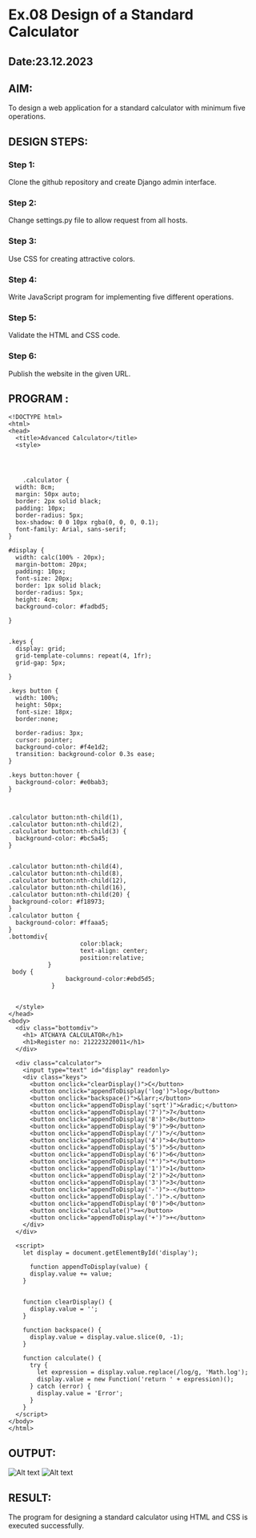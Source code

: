 # Ex.08 Design of a Standard Calculator
## Date:23.12.2023

## AIM:
To design a web application for a standard calculator with minimum five operations.

## DESIGN STEPS:

### Step 1:
Clone the github repository and create Django admin interface.

### Step 2:
Change settings.py file to allow request from all hosts.

### Step 3:
Use CSS for creating attractive colors.

### Step 4:
Write JavaScript program for implementing five different operations.

### Step 5:
Validate the HTML and CSS code.

### Step 6:
Publish the website in the given URL.

## PROGRAM :
```
<!DOCTYPE html>
<html>
<head>
  <title>Advanced Calculator</title>
  <style>


 

    .calculator {
  width: 8cm; 
  margin: 50px auto;
  border: 2px solid black;
  padding: 10px;
  border-radius: 5px;
  box-shadow: 0 0 10px rgba(0, 0, 0, 0.1);
  font-family: Arial, sans-serif;
}

#display {
  width: calc(100% - 20px);
  margin-bottom: 20px;
  padding: 10px;
  font-size: 20px;
  border: 1px solid black;
  border-radius: 5px;
  height: 4cm;
  background-color: #fadbd5;
  
}


.keys {
  display: grid;
  grid-template-columns: repeat(4, 1fr);
  grid-gap: 5px;
 
}

.keys button {
  width: 100%;
  height: 50px;
  font-size: 18px;
  border:none;
  
  border-radius: 3px;
  cursor: pointer;
  background-color: #f4e1d2;
  transition: background-color 0.3s ease;
}

.keys button:hover {
  background-color: #e0bab3;
}
 


.calculator button:nth-child(1),
.calculator button:nth-child(2),
.calculator button:nth-child(3) {
  background-color: #bc5a45;
}
                                                                   

.calculator button:nth-child(4),
.calculator button:nth-child(8),
.calculator button:nth-child(12),
.calculator button:nth-child(16),
.calculator button:nth-child(20) {
 background-color: #f18973;
}
.calculator button {
  background-color: #ffaaa5;
}
.bottomdiv{
            	    color:black;
            	    text-align: center;
                    position:relative;
           }
 body {
                background-color:#ebd5d5;
            }


  </style>
</head>
<body>
  <div class="bottomdiv">
    <h1> ATCHAYA CALCULATOR</h1>
    <h1>Register no: 212223220011</h1>
  </div>
  
  <div class="calculator">
    <input type="text" id="display" readonly>
    <div class="keys">
      <button onclick="clearDisplay()">C</button>
      <button onclick="appendToDisplay('log')">log</button>
      <button onclick="backspace()">&larr;</button>
      <button onclick="appendToDisplay('sqrt')">&radic;</button>
      <button onclick="appendToDisplay('7')">7</button>
      <button onclick="appendToDisplay('8')">8</button>
      <button onclick="appendToDisplay('9')">9</button>
      <button onclick="appendToDisplay('/')">/</button>
      <button onclick="appendToDisplay('4')">4</button>
      <button onclick="appendToDisplay('5')">5</button>
      <button onclick="appendToDisplay('6')">6</button>
      <button onclick="appendToDisplay('*')">*</button>
      <button onclick="appendToDisplay('1')">1</button>
      <button onclick="appendToDisplay('2')">2</button>
      <button onclick="appendToDisplay('3')">3</button>
      <button onclick="appendToDisplay('-')">-</button>
      <button onclick="appendToDisplay('.')">.</button>
      <button onclick="appendToDisplay('0')">0</button>
      <button onclick="calculate()">=</button>
      <button onclick="appendToDisplay('+')">+</button>
    </div>
  </div>

  <script>
    let display = document.getElementById('display');

      function appendToDisplay(value) {
      display.value += value;
    }
    

    function clearDisplay() {
      display.value = '';
    }

    function backspace() {
      display.value = display.value.slice(0, -1);
    }

    function calculate() {
      try {
        let expression = display.value.replace(/log/g, 'Math.log');
        display.value = new Function('return ' + expression)();
      } catch (error) {
        display.value = 'Error';
      }
    }
  </script>
</body>
</html>
```

## OUTPUT:
![Alt text](<Screenshot (43).png>)
![Alt text](<Screenshot (44).png>)



## RESULT:
The program for designing a standard calculator using HTML and CSS is executed successfully.
